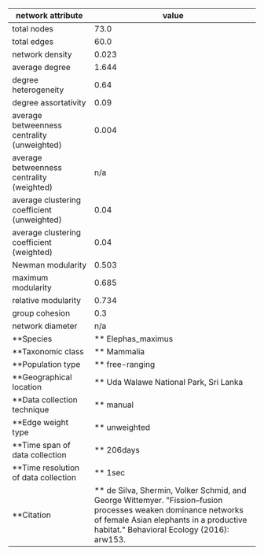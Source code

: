 network attribute|value
---|---
total nodes|73.0
total edges|60.0
network density|0.023
average degree|1.644
degree heterogeneity|0.64
degree assortativity|0.09
average betweenness centrality (unweighted)|0.004
average betweenness centrality (weighted)|n/a
average clustering coefficient (unweighted)|0.04
average clustering coefficient (weighted)|0.04
Newman modularity|0.503
maximum modularity|0.685
relative modularity|0.734
group cohesion|0.3
network diameter|n/a
**Species|** Elephas_maximus
**Taxonomic class|** Mammalia
**Population type|** free-ranging
**Geographical location|** Uda Walawe National Park, Sri Lanka
**Data collection technique|** manual 
**Edge weight type|** unweighted
**Time span of data collection|** 206days
**Time resolution of data collection|** 1sec
**Citation|** de Silva, Shermin, Volker Schmid, and George Wittemyer. "Fission–fusion processes weaken dominance networks of female Asian elephants in a productive habitat." Behavioral Ecology (2016): arw153.